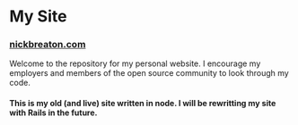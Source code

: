 My Site
=======

### [nickbreaton.com](http://nickbreaton.com)

Welcome to the repository for my personal website. I encourage my employers and members of the open source community to look through my code.

#### This is my old (and live) site written in node. I will be rewritting my site with Rails in the future.
